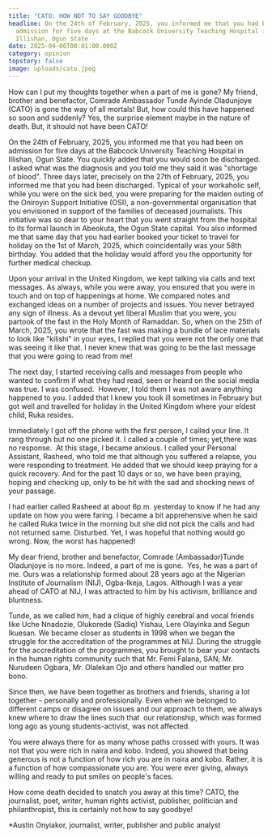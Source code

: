 ```yaml
---
title: "CATO: HOW NOT TO SAY GOODBYE"
headline: On the 24th of February, 2025, you informed me that you had been on
  admission for five days at the Babcock University Teaching Hospital in
  Illishan, Ogun State
date: 2025-04-06T00:01:00.000Z
category: opinion
topstory: false
image: uploads/cato.jpeg
---
```

How can I put my thoughts together when a part of me is gone? My friend, brother and benefactor, Comrade Ambassador Tunde Ayinde Oladunjoye (CATO) is gone the way of all mortals! But, how could this have happened so soon and suddenly? Yes, the surprise element maybe in the nature of death. But, it should not have been CATO!


On the 24th of February, 2025, you informed me that you had been on admission for five days at the Babcock University Teaching Hospital in Illishan, Ogun State. You quickly added that you would soon be discharged. I asked what was the diagnosis and you told me they said it was "shortage of blood".
Three days later, precisely on the 27th of February, 2025, you informed me that you had been discharged. Typical of your workaholic self, while you were on the sick bed, you were preparing for the maiden outing of the Oniroyin Support Initiative (OSI), a non-governmental organisation that you envisioned in support of the families of deceased journalists. This initiative was so dear to your heart that you went straight from the hospital to its formal launch in Abeokuta, the Ogun State capital.
You also informed me that same day that you had earlier booked your ticket to travel for holiday on the 1st of March, 2025, which coincidentally was your 58th birthday. You added that the holiday would afford you the opportunity for further medical checkup.


Upon your arrival in the United Kingdom, we kept talking via calls and text messages. As always, while you were away, you ensured that you were in touch and on top of happenings at home. We compared notes and exchanged ideas on a number of projects and issues. You never betrayed any sign of illness.
As a devout yet liberal Muslim that you were, you partook of the fast in the Holy Month of Ramaddan. So, when on the 25th of March, 2025, you wrote that the fast was making a bundle of lace materials to look like "kilishi" in your eyes, I replied that you were not the only one that was seeing it like that. I never knew that was going to be the last message that you were going to read from me!


The next day, I started receiving calls and messages from people who wanted to confirm if what they had read, seen or heard on the social media was true. I was confused. 
However, I told them I was not aware anything happened to you. I added that I knew you took ill sometimes in February but got well and travelled for holiday in the United Kingdom where your eldest child, Ruka resides.


Immediately I got off the phone with the first person, I called your line. It rang through but no one picked it. I called a couple of times; yet,there was no response. 
At this stage, I became anxious. I called your Personal Assistant, Rasheed, who told me that although you suffered a relapse, you were responding to treatment. He added that we should keep praying for a quick recovery. And for the past 10 days or so, we have been praying, hoping and checking up, only to be hit with the sad and shocking news of your passage. 


I had earlier called Rasheed at about 6p.m. yesterday to know if he had any update on how you were faring. I became a bit apprehensive when he said he called Ruka twice in the morning but she did not pick the calls and had not returned same. Disturbed. Yet, I was hopeful that nothing would go wrong. Now, the worst has happened! 


My dear friend, brother and benefactor, Comrade (Ambassador)Tunde Oladunjoye is no more. Indeed, a part of me is gone. 
Yes, he was a part of me. Ours was a relationship formed about 28 years ago at the Nigerian Institute of Journalism (NIJ), Ogba-Ikeja, Lagos. Although I was a year ahead of CATO at NIJ, I was attracted to him by his activism, brilliance and bluntness. 


Tunde, as we called him, had a clique of highly cerebral and vocal friends like Uche Nnadozie, Olukorede (Sadiq) Yishau, Lere Olayinka and Segun Ikuesan. We became closer as students in 1998 when we began the struggle for the accreditation of the programmes at NIJ.
During the struggle for the accreditation of the programmes, you brought to bear your contacts in the human rights community such that Mr. Femi Falana, SAN; Mr. Nurudeen Ogbara, Mr. Olalekan Ojo and others handled our matter pro bono. 


Since then, we have been together as brothers and friends, sharing a lot together - personally and professionally. Even when we belonged to different camps or disagree on issues and our approach to them, we always knew where to draw the lines such that  our relationship, which was formed long ago as young students-activist, was not affected.


You were always there for as many whose paths crossed with yours. It was not that you were rich in naira and kobo. Indeed, you showed that being generous is not a function of how rich you are in naira and kobo. Rather, it is a function of how compassionate you are. You were ever giving, always willing and ready to put smiles on people's faces.


How come death decided to snatch you away at this time? CATO, the journalist, poet, writer, human rights activist, publisher, politician and philanthropist, this is certainly not how to say goodbye!

\*Austin Onyiakor, journalist, writer, publisher and public analyst
